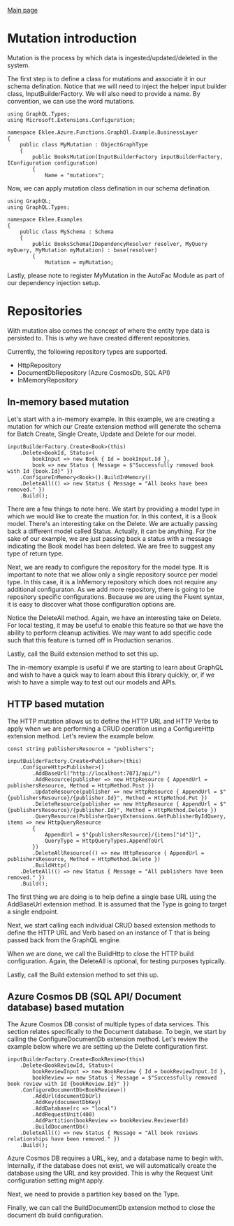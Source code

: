 [Main page](../README.md)

# Mutation introduction

Mutation is the process by which data is ingested/updated/deleted in the system.

The first step is to define a class for mutations and associate it in our schema defination. Notice that we will need to inject the helper input builder class, InputBuilderFactory. We will also need to provide a name. By convention, we can use the word mutations.
```
using GraphQL.Types;
using Microsoft.Extensions.Configuration;

namespace Eklee.Azure.Functions.GraphQl.Example.BusinessLayer
{
	public class MyMutation : ObjectGraphType
	{
		public BooksMutation(InputBuilderFactory inputBuilderFactory, IConfiguration configuration)
		{
			Name = "mutations";
```

Now, we can apply mutation class defination in our schema defination.
```
using GraphQL;
using GraphQL.Types;

namespace Eklee.Examples
{
    public class MySchema : Schema
    {
        public BooksSchema(IDependencyResolver resolver, MyQuery myQuery, MyMutation myMutation) : base(resolver)
        {
            Mutation = myMutation;
```

Lastly, please note to register MyMutation in the AutoFac Module as part of our dependency injection setup.

# Repositories

With mutation also comes the concept of where the entity type data is persisted to. This is why we have created different repositories.

Currently, the following repository types are supported.

- HttpRepository
- DocumentDbRepository (Azure CosmosDb, SQL API)
- InMemoryRepository

## In-memory based mutation

Let's start with a in-memory example. In this example, we are creating a mutation for which our Create<T> extension method will generate the schema for Batch Create, Single Create, Update and Delete for our model.
```
inputBuilderFactory.Create<Book>(this)
	.Delete<BookId, Status>(
		bookInput => new Book { Id = bookInput.Id },
		book => new Status { Message = $"Successfully removed book with Id {book.Id}" })
	.ConfigureInMemory<Book>().BuildInMemory()
	.DeleteAll(() => new Status { Message = "All books have been removed." })
	.Build();
```

There are a few things to note here. We start by providing a model type in which we would like to create the muation for. In this context, it is a Book model. There's an interesting take on the Delete. We are actually passing back a different model called Status. Actually, it can be anything. For the sake of our example, we are just passing back a status with a message indicating the Book model has been deleted. We are free to suggest any type of return type.

Next, we are ready to configure the repository for the model type. It is important to note that we allow only a single repository source per model type. In this case, it is a InMemory repository which does not require any additional configuraton. As we add more repository, there is going to be repository specific configurations. Because we are using the Fluent syntax, it is easy to discover what those configuration options are.

Notice the DeleteAll method. Again, we have an interesting take on Delete. For local testing, it may be useful to enable this feature so that we have the ability to perform cleanup activities. We may want to add specific code such that this feature is turned off in Production senarios.

Lastly, call the Build extension method to set this up. 

The in-memory example is useful if we are starting to learn about GraphQL and wish to have a quick way to learn about this library quickly, or, if we wish to have a simple way to test out our models and APIs.

## HTTP based mutation

The HTTP mutation allows us to define the HTTP URL and HTTP Verbs to apply when we are performing a CRUD operation using a ConfigureHttp<T> extension method. Let's review the example below.
```
const string publishersResource = "publishers";

inputBuilderFactory.Create<Publisher>(this)
	.ConfigureHttp<Publisher>()
		.AddBaseUrl("http://localhost:7071/api/")
		.AddResource(publisher => new HttpResource { AppendUrl = publishersResource, Method = HttpMethod.Post })
		.UpdateResource(publisher => new HttpResource { AppendUrl = $"{publishersResource}/{publisher.Id}", Method = HttpMethod.Put })
		.DeleteResource(publisher => new HttpResource { AppendUrl = $"{publishersResource}/{publisher.Id}", Method = HttpMethod.Delete })
		.QueryResource(PublisherQueryExtensions.GetPublisherByIdQuery, items => new HttpQueryResource
		{
			AppendUrl = $"{publishersResource}/{items["id"]}",
			QueryType = HttpQueryTypes.AppendToUrl
		})
		.DeleteAllResource(() => new HttpResource { AppendUrl = publishersResource, Method = HttpMethod.Delete })
		.BuildHttp()
	.DeleteAll(() => new Status { Message = "All publishers have been removed." })
	.Build();
```

The first thing we are doing is to help define a single base URL using the AddBaseUrl extension method. It is assumed that the Type is going to target a single endpoint. 

Next, we start calling each individual CRUD based extension methods to define the HTTP URL and Verb based on an instance of T that is being passed back from the GraphQL engine.

When we are done, we call the BuildHttp to close the HTTP build configuration. Again, the DeleteAll is optional, for testing purposes typically.

Lastly, call the Build extension method to set this up.

## Azure Cosmos DB (SQL API/ Document database) based mutation

The Azure Cosmos DB consist of multiple types of data services. This section relates specifically to the Document database. To begin, we start by calling the ConfigureDocumentDb<T> extension method.  Let's review the example below where we are setting up the Delete configuration first.
```
inputBuilderFactory.Create<BookReview>(this)
	.Delete<BookReviewId, Status>(
		bookReviewInput => new BookReview { Id = bookReviewInput.Id },
		bookReview => new Status { Message = $"Successfully removed book review with Id {bookReview.Id}" })
	.ConfigureDocumentDb<BookReview>()
		.AddUrl(documentDbUrl)
		.AddKey(documentDbKey)
		.AddDatabase(rc => "local")
		.AddRequestUnit(400)
		.AddPartition(bookReview => bookReview.ReviewerId)
		.BuildDocumentDb()
	.DeleteAll(() => new Status { Message = "All book reviews relationships have been removed." })
	.Build();
```

Azure Cosmos DB requires a URL, key, and a database name to begin with. Internally, if the database does not exist, we will automatically create the database using the URL and key provided. This is why the Request Unit configuration setting might apply.

Next, we need to provide a partition key based on the Type. 

Finally, we can call the BuildDocumentDb extension method to close the document db build configuration.